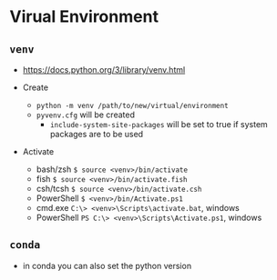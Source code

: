 # Virual Environment

## `venv`

- <https://docs.python.org/3/library/venv.html>

- Create
    - `python -m venv /path/to/new/virtual/environment`
    - `pyvenv.cfg` will be created
        - `include-system-site-packages` will be set to true if system packages are to be used
- Activate
    - bash/zsh `$ source <venv>/bin/activate`
    - fish `$ source <venv>/bin/activate.fish`
    - csh/tcsh `$ source <venv>/bin/activate.csh`
    - PowerShell `$ <venv>/bin/Activate.ps1`
    - cmd.exe `C:\> <venv>\Scripts\activate.bat`, windows
    - PowerShell `PS C:\> <venv>\Scripts\Activate.ps1`, windows

## `conda`

- in conda you can also set the python version

